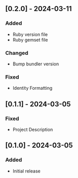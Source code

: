 ## [0.2.0] - 2024-03-11

### Added

- Ruby version file
- Ruby gemset file

### Changed

- Bump bundler version

### Fixed

- Identity Formatting

## [0.1.1] - 2024-03-05

### Fixed

- Project Description

## [0.1.0] - 2024-03-05

### Added

- Initial release
